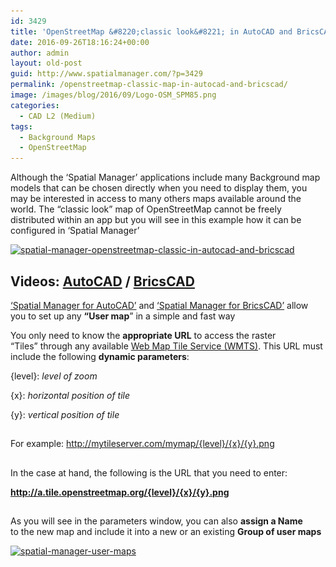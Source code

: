 ```yaml
---
id: 3429
title: 'OpenStreetMap &#8220;classic look&#8221; in AutoCAD and BricsCAD'
date: 2016-09-26T18:16:24+00:00
author: admin
layout: old-post
guid: http://www.spatialmanager.com/?p=3429
permalink: /openstreetmap-classic-map-in-autocad-and-bricscad/
image: /images/blog/2016/09/Logo-OSM_SPM85.png
categories:
  - CAD L2 (Medium)
tags:
  - Background Maps
  - OpenStreetMap
---
```

Although the &#8216;Spatial Manager&#8217; applications include many Background map models that can be chosen directly when you need to display them, you <span>may be interested</span> in access to many others maps available around the world<span>. The “classic look” map of OpenStreetMap cannot be freely distributed within an app but you will see in this example how it can be configured in &#8216;Spatial Manager&#8217;</span>

<!--more-->

<p>
  <a href="/images/blog/2016/09/Spatial-Manager-OpenStreetMap-classic-in-AutoCAD-and-BricsCAD.png" target="_blank" rel="nofollow"><img src="/images/blog/2016/09/Spatial-Manager-OpenStreetMap-classic-in-AutoCAD-and-BricsCAD-1024x576.png" alt="spatial-manager-openstreetmap-classic-in-autocad-and-bricscad" width="625" height="352" srcset="/images/blog/2016/09/Spatial-Manager-OpenStreetMap-classic-in-AutoCAD-and-BricsCAD-1024x576.png 1024w, /images/blog/2016/09/Spatial-Manager-OpenStreetMap-classic-in-AutoCAD-and-BricsCAD-300x169.png 300w, /images/blog/2016/09/Spatial-Manager-OpenStreetMap-classic-in-AutoCAD-and-BricsCAD-768x432.png 768w, /images/blog/2016/09/Spatial-Manager-OpenStreetMap-classic-in-AutoCAD-and-BricsCAD-624x351.png 624w, /images/blog/2016/09/Spatial-Manager-OpenStreetMap-classic-in-AutoCAD-and-BricsCAD.png 1280w" sizes="(max-width: 625px) 100vw, 625px" /></a>
</p>

<h2>
  <strong>Videos: <span><span><a href="https://youtu.be/Cu4V6ln8YvY?rel=0" target="_blank" rel="nofollow">AutoCAD</a> </span>/ <span><a href="https://youtu.be/R1nMbAFqcUs?rel=0" target="_blank" rel="nofollow">BricsCAD</a></span></span></strong>
</h2>

<a href="http://www.spatialmanager.com/spm-forautocad/" target="_blank" rel="nofollow">&#8216;Spatial Manager for AutoCAD&#8217;</a> and <a href="http://www.spatialmanager.com/spm-forbricscad/" target="_blank" rel="nofollow">&#8216;Spatial Manager for BricsCAD&#8217;</a> allow you to set up any **&#8220;User map**&#8221; in a simple and fast way

You only need to know the **appropriate URL** to access the raster &#8220;Tiles&#8221; through any available <a href="https://en.wikipedia.org/wiki/Web_Map_Tile_Service" target="_blank" rel="nofollow">Web Map Tile Service (WMTS)</a>. This URL must include the following **dynamic parameters**:

{level}: _level of zoom_
  
{x}: _horizontal position of tile_
  
{y}: _vertical position of tile_

## 

For example: http://mytileserver.com/mymap/{level}/{x}/{y}.png

## 

In the case at hand, the following is the URL that you need to enter:

**http://a.tile.openstreetmap.org/{level}/{x}/{y}.png**

## 

As you will see in the parameters window, you can also **assign a Name** to the new map and include it into a new or an existing **Group of user maps**

<a href="/images/blog/2016/09/Spatial-Manager-User-Maps.png" target="_blank" rel="nofollow"><img src="/images/blog/2016/09/Spatial-Manager-User-Maps.png" alt="spatial-manager-user-maps" width="646" height="557" srcset="/images/blog/2016/09/Spatial-Manager-User-Maps.png 646w, /images/blog/2016/09/Spatial-Manager-User-Maps-300x259.png 300w, /images/blog/2016/09/Spatial-Manager-User-Maps-624x538.png 624w" sizes="(max-width: 646px) 100vw, 646px" /></a>